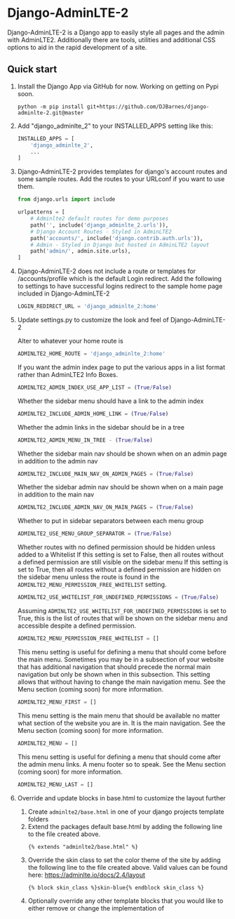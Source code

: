 # Django-AdminLTE-2

Django-AdminLTE-2 is a Django app to easily style all pages and the admin with AdminLTE2.
Additionally there are tools, utilities and additional CSS options to aid in the rapid development of a site.

## Quick start

1. Install the Django App via GitHub for now. Working on getting on Pypi soon.
    ```shell
    python -m pip install git+https://github.com/DJBarnes/django-adminlte-2.git@master
    ```

2. Add "django_adminlte_2" to your INSTALLED_APPS setting like this:
    ```python
    INSTALLED_APPS = [
        'django_adminlte_2',
        ...
    ]
    ```

3. Django-AdminLTE-2 provides templates for django's account routes and some sample routes. Add the routes to your URLconf if you want to use them.
    ```python
    from django.urls import include

    urlpatterns = [
        # Adminlte2 default routes for demo purposes
        path('', include('django_adminlte_2.urls')),
        # Django Account Routes - Styled in AdminLTE2
        path('accounts/', include('django.contrib.auth.urls')),
        # Admin - Styled in Django but hosted in AdminLTE2 layout
        path('admin/', admin.site.urls),
    ]
    ```

4. Django-AdminLTE-2 does not include a route or templates for /accounts/profile which is the default Login redirect. Add the following to settings to have successful logins redirect to the sample home page included in Django-AdminLTE-2
    ```python
    LOGIN_REDIRECT_URL = 'django_adminlte_2:home'
    ```

5. Update settings.py to customize the look and feel of Django-AdminLTE-2

    Alter to whatever your home route is
    ```python
    ADMINLTE2_HOME_ROUTE = 'django_adminlte_2:home'
    ```

    If you want the admin index page to put the various apps in a list format rather than AdminLTE2 Info Boxes.
    ```python
    ADMINLTE2_ADMIN_INDEX_USE_APP_LIST = (True/False)
    ```

    Whether the sidebar menu should have a link to the admin index
    ```python
    ADMINLTE2_INCLUDE_ADMIN_HOME_LINK = (True/False)
    ```

    Whether the admin links in the sidebar should be in a tree
    ```python
    ADMINLTE2_ADMIN_MENU_IN_TREE - (True/False)
    ```

    Whether the sidebar main nav should be shown when on an admin page in addition to the admin nav
    ```python
    ADMINLTE2_INCLUDE_MAIN_NAV_ON_ADMIN_PAGES = (True/False)
    ```

    Whether the sidebar admin nav should be shown when on a main page in addition to the main nav
    ```python
    ADMINLTE2_INCLUDE_ADMIN_NAV_ON_MAIN_PAGES = (True/False)
    ```

    Whether to put in sidebar separators between each menu group
    ```python
    ADMINLTE2_USE_MENU_GROUP_SEPARATOR = (True/False)
    ```

    Whether routes with no defined permission should be hidden unless added to a Whitelist
    If this setting is set to False, then all routes without a defined permission are still visible on the sidebar menu
    If this setting is set to True, then all routes without a defined permission are hidden on the sidebar menu unless the route is found in the ```ADMINLTE2_MENU_PERMISSION_FREE_WHITELIST``` setting.
    ```python
    ADMINLTE2_USE_WHITELIST_FOR_UNDEFINED_PERMISSIONS = (True/False)
    ```

    Assuming ```ADMINLTE2_USE_WHITELIST_FOR_UNDEFINED_PERMISSIONS``` is set to True, this is the list of routes that will be shown on the sidebar menu and accessible despite a defined permission.
    ```python
    ADMINLTE2_MENU_PERMISSION_FREE_WHITELIST = []
    ```

    This menu setting is useful for defining a menu that should come before the main menu. Sometimes you may be in a subsection of your website that has additional navigation that should precede the normal main navigation but only be shown when in this subsection. This setting allows that without having to change the main navigation menu.
    See the Menu section (coming soon) for more information.
    ```python
    ADMINLTE2_MENU_FIRST = []
    ```

    This menu setting is the main menu that should be available no matter what section of the website you are in. It is the main navigation.
    See the Menu section (coming soon) for more information.
    ```python
    ADMINLTE2_MENU = []
    ```

    This menu setting is useful for defining a menu that should come after the admin menu links. A menu footer so to speak.
    See the Menu section (coming soon) for more information.
    ```python
    ADMINLTE2_MENU_LAST = []
    ```

6. Override and update blocks in base.html to customize the layout further
    1. Create ```adminlte2/base.html``` in one of your django projects template folders
    2. Extend the packages default base.html by adding the following line to the file created above.
        ```htmldjango
        {% extends "adminlte2/base.html" %}
        ```
    3. Override the skin class to set the color theme of the site by adding the following line to the file created above.
        Valid values can be found here: https://adminlte.io/docs/2.4/layout
        ```htmldjango
        {% block skin_class %}skin-blue{% endblock skin_class %}
        ```
    4. Optionally override any other template blocks that you would like to either remove or change the implementation of
